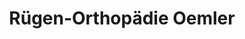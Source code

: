 ---
title: "Rügen-Orthopädie Oemler"
url: /sassnitz/ruegen-orthopaedie-oemler/
shop: Sanitätshaus
---